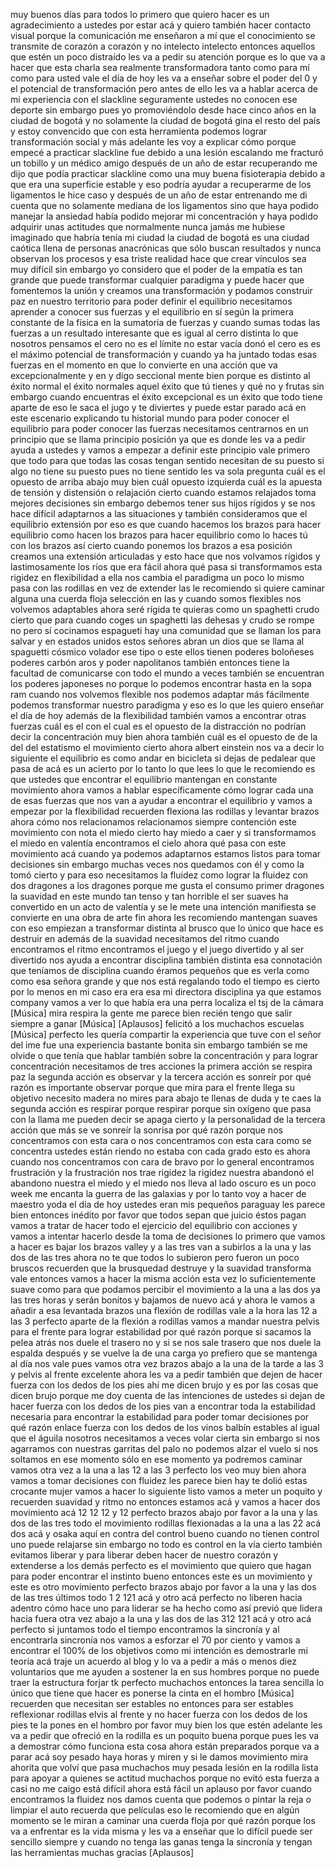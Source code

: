 
muy buenos días para todos
lo primero que quiero hacer es un
agradecimiento a ustedes por estar acá
y quiero también hacer contacto visual
porque la comunicación me enseñaron a
mí que el conocimiento se transmite de
corazón a corazón y no intelecto
intelecto
entonces aquellos que estén un poco
distraído les va a pedir su atención
porque es lo que va a hacer que esta
charla sea realmente transformadora
tanto como para mí como para usted vale
el día de hoy les va a enseñar sobre
el poder del 0 y el potencial de
transformación pero antes de ello les
va a hablar acerca de mi experiencia con
el slackline seguramente ustedes no
conocen ese deporte
sin embargo pues yo promoviéndolo desde
hace cinco años en la ciudad de bogotá
y no solamente la ciudad de bogotá gina
el resto del país y estoy convencido
que con esta herramienta podemos lograr
transformación social y más adelante
les voy a explicar cómo porque empecé
a practicar slackline fue debido a una
lesión escalando me fracturó un
tobillo y un médico amigo después de
un año de estar recuperando
me dijo que podía practicar slackline
como una muy buena fisioterapia debido a
que era una superficie estable y eso
podría ayudar a recuperarme de los
ligamentos
le hice caso y después de un año de
estar entrenando me di cuenta que no
solamente mediana de los ligamentos sino
que haya podido manejar la ansiedad
había podido mejorar mi concentración
y haya podido adquirir unas actitudes
que normalmente nunca jamás me hubiese
imaginado que habría tenía mi ciudad
la ciudad de bogotá es una ciudad
caótica llena de personas anacrónicas
que sólo buscan resultados y nunca
observan los procesos y esa triste
realidad hace que crear vínculos sea
muy difícil
sin embargo yo considero que el poder de
la empatía es tan grande que puede
transformar cualquier paradigma y puede
hacer que fomentemos la unión y creamos
una transformación y podamos construir
paz en nuestro territorio para poder
definir el equilibrio
necesitamos aprender a conocer sus
fuerzas
y el equilibrio en sí según la primera
constante de la física en la sumatoria
de fuerzas y cuando sumas todas las
fuerzas a un resultado interesante que
es igual al cerro distinta lo que
nosotros pensamos el cero no es el
límite no estar vacía donó el cero es
es el máximo potencial de
transformación y cuando ya ha juntado
todas esas fuerzas en el momento en que
lo convierte en una acción que va
excepcionalmente y en y digo seccional
mente bien porque es distinto al éxito
normal
el éxito normales aquel éxito que tú
tienes y qué no y frutas
sin embargo cuando encuentras el éxito
excepcional es un éxito que todo tiene
aparte de eso le saca el jugo y te
diviertes y puede estar parado
acá en este escenario explicando tu
historial mundo para poder conocer el
equilibrio para poder conocer las
fuerzas
necesitamos centrarnos en un principio
que se llama principio posición ya que
es donde les va a pedir ayuda a ustedes
y vamos a empezar a definir este
principio vale
primero que todo para que todas las
cosas tengan sentido necesitan de su
puesto si algo no tiene su puesto pues
no tiene sentido les va sola pregunta
cuál es el opuesto de arriba abajo muy
bien cuál opuesto izquierda
cuál es la apuesta de tensión y
distensión o relajación cierto cuando
estamos relajados toma mejores
decisiones
sin embargo debemos tener sus hijos
rígidos y se nos hace difícil
adaptarnos a las situaciones y también
consideramos que el equilibrio
extensión por eso es que cuando hacemos
los brazos para hacer equilibrio como
hacen los brazos para hacer equilibrio
como lo haces tú con los brazos así
cierto cuando ponemos los brazos a esa
posición creamos una extensión
articuladas y esto hace que nos volvamos
rígidos y lastimosamente los ríos que
era fácil ahora qué pasa si
transformamos esta rigidez en
flexibilidad a ella nos cambia el
paradigma un poco lo mismo pasa con las
rodillas en vez de extender las le
recomiendo si quiere caminar alguna
una cuerda floja selección en las y
cuando somos flexibles nos volvemos
adaptables
ahora seré rígida te quieras como un
spaghetti crudo cierto que para cuando
coges un spaghetti las dehesas y crudo
se rompe no pero sí cocinamos espagueti
hay una comunidad que se llaman los para
salvar y en estados unidos
estos señores abran un dios que se
llama al spaguetti cósmico volador ese
tipo o este ellos tienen poderes
boloñeses poderes carbón aros y poder
napolitanos también entonces tiene la
facultad de comunicarse con todo el
mundo a veces también se encuentran los
poderes japoneses no porque lo podemos
encontrar hasta en la sopa ram
cuando nos volvemos flexible nos podemos
adaptar más fácilmente podemos
transformar nuestro paradigma y eso es
lo que les quiero enseñar el día de
hoy además de la flexibilidad también
vamos a encontrar otras fuerzas
cuál es el con el cual es el opuesto de
la distracción no podrían decir la
concentración muy bien ahora también
cuál es el opuesto de de la del del
estatismo el movimiento cierto ahora
albert einstein nos va a decir lo
siguiente el equilibrio es como andar en
bicicleta
si dejas de pedalear que pasa de acá es
un acierto por lo tanto lo que lees lo
que le recomiendo es que ustedes que
encontrar el equilibrio mantengan en
constante movimiento
ahora vamos a hablar específicamente
cómo lograr cada una de esas fuerzas
que nos van a ayudar a encontrar el
equilibrio y vamos a empezar por la
flexibilidad
recuerden flexiona las rodillas y
levantar brazos ahora cómo nos
relacionamos relacionamos siempre
contención
este movimiento con nota el miedo cierto
hay miedo a caer y si transformamos el
miedo en valentía encontramos el cielo
ahora qué pasa con este movimiento acá
cuando ya podemos adaptarnos
estamos listos para tomar decisiones sin
embargo muchas
veces nos quedamos con él y como la
tomó cierto y para eso necesitamos la
fluidez como lograr la fluidez con dos
dragones a los dragones porque me gusta
el consumo primer dragones la suavidad
en este mundo tan tenso y tan horrible
el ser suaves ha convertido en un acto
de valentía y se le mete una intención
manifiesta se convierte en una obra de
arte
fin ahora les recomiendo mantengan
suaves con eso empiezan a transformar
distinta al brusco que lo único que
hace es destruir en además de la
suavidad necesitamos del ritmo cuando
encontramos el ritmo encontramos el
juego y el juego divertido y al ser
divertido nos ayuda a encontrar
disciplina también distinta esa
connotación que teníamos de disciplina
cuando éramos pequeños que es verla
como como esa señora grande y que nos
está regalando todo el tiempo es cierto
por lo menos en mi caso era era esa mi
directora disciplina ya que estamos
company
vamos a ver lo que había era una perra
localiza el tsj de la cámara
[Música]
mira respira la gente me parece bien
recién tengo que salir siempre a ganar
[Música]
[Aplausos]
felicitó a los muchachos escuelas
[Música]
perfecto les quería compartir la
experiencia que tuve con el señor del
ime
fue una experiencia bastante bonita sin
embargo también se me olvide o que
tenía que hablar también sobre la
concentración y para lograr
concentración necesitamos de tres
acciones
la primera acción se respira paz
la segunda acción es observar y la
tercera acción es sonreír por qué
razón es importante observar porque que
mira para el frente llega su objetivo
necesito madera no mires para abajo te
llenas de duda y te caes
la segunda acción es respirar porque
respirar porque sin oxígeno que pasa
con la llama me pueden decir se apaga
cierto y la personalidad de la tercera
acción que más se ve sonreír
la sonrisa por qué razón porque nos
concentramos con esta cara o nos
concentramos con esta cara como se
concentra ustedes están riendo no
estaba con cada grado esto es ahora
cuando nos concentramos con cara de
bravo por lo general encontramos
frustración y la frustración nos trae
rigidez la rigidez nuestra abandonó el
abandono nuestra el miedo y el miedo nos
lleva al lado oscuro es un poco week
me encanta la guerra de las galaxias y
por lo tanto voy a hacer de maestro yoda
el día de hoy ustedes eran mis
pequeños paraguay les parece bien
entonces inédito por favor que todos
sepan que juicio éstos pagan
vamos a tratar de hacer todo el
ejercicio del equilibrio con acciones y
vamos a intentar hacerlo desde la toma
de decisiones
lo primero que vamos a hacer es bajar
los brazos valley y a las tres van a
subirlos a la una y las dos de las tres
ahora no te que todos lo subieron pero
fueron un poco bruscos
recuerden que la brusquedad destruye y
la suavidad transforma vale entonces
vamos a hacer la misma acción
esta vez lo suficientemente suave como
para que podamos percibir el movimiento
a la una a las dos ya las tres horas y
serán bonitos y bajamos de nuevo acá y
ahora le vamos a añadir a esa levantada
brazos una flexión de rodillas vale a
la hora las 12 a las 3 perfecto
aparte de la flexión a rodillas vamos a
mandar nuestra pelvis para el frente
para lograr estabilidad
por qué razón porque si sacamos la
pelea atrás nos duele el trasero no y
si se nos sale trasero que nos duele la
espalda después y se vuelve la de una
carga
yo prefiero que se mantenga al día nos
vale pues vamos otra vez brazos abajo a
la una de la tarde a las 3 y pelvis al
frente excelente
ahora les va a pedir también que dejen
de hacer fuerza con los dedos de los
pies
ahí me dicen brujo y es por las cosas
que dicen brujo porque me doy cuenta de
las intenciones de ustedes si dejan de
hacer fuerza con los dedos de los pies
van a encontrar toda la estabilidad
necesaria para encontrar la estabilidad
para poder tomar decisiones por qué
razón enlace fuerza con los dedos de
los vinos balbín estables al igual que
el águila
nosotros necesitamos a veces volar
cierta sin embargo si nos agarramos con
nuestras garritas del palo
no podemos alzar el vuelo si nos
soltamos en ese momento sólo en ese
momento ya podremos caminar
vamos otra vez a la una a las 12 a las 3
perfecto los veo muy bien ahora vamos a
tomar decisiones con fluidez les parece
bien hay te dolió estas crocante mujer
vamos a hacer lo siguiente listo vamos a
meter un poquito y recuerden suavidad y
ritmo no entonces estamos acá y vamos a
hacer dos movimiento acá
12 12 12 y 12 perfecto brazos abajo por
favor a la una y las dos de las tres
todo el movimiento rodillas flexionadas
a la una a las 22 acá dos acá y osaka
aquí en contra del control bueno cuando
no tienen control
uno puede relajarse sin embargo no todo
es control en la vía cierto también
evitamos liberar y para liberar deben
hacer de nuestro corazón y extenderse a
los demás
perfecto es el movimiento que quiero que
hagan para poder encontrar el instinto
bueno entonces este es un movimiento y
este es otro movimiento perfecto brazos
abajo por favor a la una y las dos de
las tres últimos todo 1 2 121 acá y
otro acá perfecto no liberen hacia
adentro cómo hace uno para liderar se
ha hecho como así previó que lidera
hacia fuera otra vez abajo a la una y
las dos de las 312 121 acá y otro acá
perfecto si juntamos todo el tiempo
encontramos la sincronía y al
encontrarla sincronía nos vamos a
esforzar el 70 por ciento y vamos a
encontrar el 100% de los objetivos como
mi intención es demostrarle mi teoría
acá traje un acuerdo al blog y lo va a
pedir a más o menos diez voluntarios
que me ayuden a sostener la en sus
hombres porque no puede traer la
estructura forjar tk perfecto muchachos
entonces la tarea sencilla lo único que
tiene que hacer es ponerse la cinta en
el hombro
[Música]
recuerden que necesitan ser estables no
entonces para ser estables reflexionar
rodillas elvis al frente y no hacer
fuerza con los dedos de los pies te la
pones en el hombro por favor muy bien
los que estén
adelante les va a pedir que ofreció en
la rodilla es un poquito buena porque
pues les va a demostrar cómo funciona
esta cosa ahora están preparados porque
va a parar acá soy pesado haya horas y
miren y si le damos movimiento mira
ahorita que volví que pasa muchachos
muy pesada lesión en la rodilla lista
para apoyar a quienes se actitud
muchachos porque no evitó esta fuerza a
casi no me caigo
está difícil ahora está fácil
un aplauso por favor cuando encontramos
la fluidez nos damos cuenta que podemos
o pintar la reja o limpiar el auto
recuerda que películas eso le
recomiendo que en algún momento se le
miran a caminar una cuerda floja por
qué razón porque los va a enfrentar es
la vida misma y les va a enseñar que lo
difícil puede ser sencillo siempre y
cuando no tenga las ganas tenga la
sincronía y tengan las herramientas
muchas gracias
[Aplausos]
